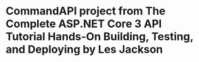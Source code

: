 # CommandAPI project from The Complete ASP.NET Core 3 API Tutorial Hands-On Building, Testing, and Deploying by Les Jackson
